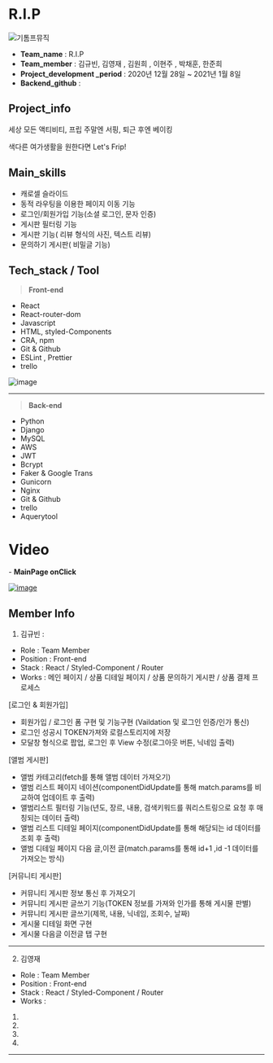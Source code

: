 # R.I.P

![기톰프뮤직](https://user-images.githubusercontent.com/70262871/103122910-9fe4b680-46c5-11eb-8319-5f09f694ea7e.jpg)

- **Team_name** : R.I.P
- **Team_member** : 김규빈, 김영재 , 김원희 , 이현주 , 박채훈, 한준희
- **Project_development \_period** : 2020년 12월 28일 ~ 2021년 1월 8일
- **Backend_github** :

## Project_info

세상 모든 액티비티, 프립 주말엔 서핑, 퇴근 후엔 베이킹

색다른 여가생활을 원한다면 Let's Frip!

## Main_skills

- 캐로셀 슬라이드
- 동적 라우팅을 이용한 페이지 이동 기능
- 로그인/회원가입 기능(소셜 로그인, 문자 인증)
- 게시판 필터링 기능
- 게시판 기능( 리뷰 형식의 사진, 텍스트 리뷰)
- 문의하기 게시판( 비밀글 기능)

## Tech_stack / Tool

> **Front-end**

- React
- React-router-dom
- Javascript
- HTML, styled-Components
- CRA, npm
- Git & Github
- ESLint , Prettier
- trello

![image](https://user-images.githubusercontent.com/70262871/103123428-ab38e180-46c7-11eb-99a9-04d136db789e.png)

---

> **Back-end**

- Python
- Django
- MySQL
- AWS
- JWT
- Bcrypt
- Faker & Google Trans
- Gunicorn
- Nginx
- Git & Github
- trello
- Aquerytool

# Video

_-_ **MainPage onClick**

[![image](https://user-images.githubusercontent.com/70262871/103147016-0932fb00-4794-11eb-9150-98523ed01591.png)](https://youtu.be/dGxxuie2M10)

## Member Info

1. 김규빈 :

- Role : Team Member
- Position : Front-end
- Stack : React / Styled-Component / Router
- Works : 메인 페이지 / 상품 디테일 페이지 / 상품 문의하기 게시판 / 상품 결제 프로세스

[로그인 & 회원가입]

- 회원가입 / 로그인 폼 구현 및 기능구현 (Vaildation 및 로그인 인증/인가 통신)
- 로그인 성공시 TOKEN가져와 로컬스토리지에 저장
- 모달창 형식으로 팝업, 로그인 후 View 수정(로그아웃 버튼, 닉네임 출력)

[앨범 게시판]

- 앨범 카테고리(fetch를 통해 앨범 데이터 가져오기)
- 앨범 리스트 페이지 네이션(componentDidUpdate를 통해 match.params를 비교하여 업데이트 후 출력)
- 앨범리스트 필터링 기능(년도, 장르, 내용, 검색키워드를 쿼리스트링으로 요청 후 매칭되는 데이터 출력)
- 앨범 리스트 디테일 페이지(componentDidUpdate를 통해 해당되는 id 데이터를 조회 후 출력)
- 앨범 디테일 페이지 다음 글,이전 글(match.params를 통해 id+1 ,id -1 데이터를 가져오는 방식)

[커뮤니티 게시판]

- 커뮤니티 게시판 정보 통신 후 가져오기
- 커뮤니티 게시판 글쓰기 기능(TOKEN 정보를 가져와 인가를 통해 게시물 판별)
- 커뮤니티 게시판 글쓰기(제목, 내용, 닉네임, 조회수, 날짜)
- 게시물 디테일 화면 구현
- 게시물 다음글 이전글 탭 구현

---

2. 김영재

- Role : Team Member
- Position : Front-end
- Stack : React / Styled-Component / Router
- Works :

1.
2.
3.
4.

---
